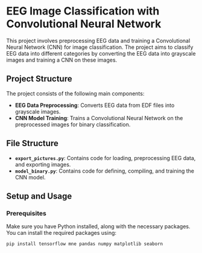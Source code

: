 # EEG Image Classification with Convolutional Neural Network

This project involves preprocessing EEG data and training a Convolutional Neural Network (CNN) for image classification. The project aims to classify EEG data into different categories by converting the EEG data into grayscale images and training a CNN on these images.

## Project Structure

The project consists of the following main components:

- **EEG Data Preprocessing**: Converts EEG data from EDF files into grayscale images.
- **CNN Model Training**: Trains a Convolutional Neural Network on the preprocessed images for binary classification.

## File Structure

- **`export_pictures.py`**: Contains code for loading, preprocessing EEG data, and exporting images.
- **`model_binary.py`**: Contains code for defining, compiling, and training the CNN model.

## Setup and Usage

### Prerequisites

Make sure you have Python installed, along with the necessary packages. You can install the required packages using:

```bash
pip install tensorflow mne pandas numpy matplotlib seaborn

